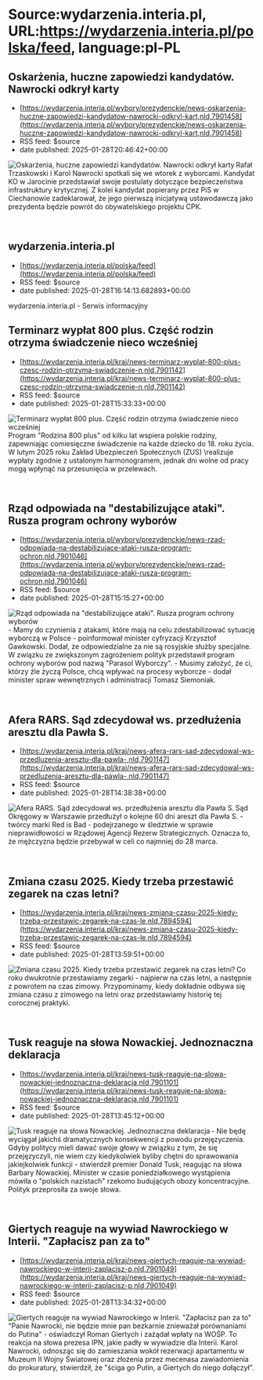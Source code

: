 # Source:wydarzenia.interia.pl, URL:https://wydarzenia.interia.pl/polska/feed, language:pl-PL

## Oskarżenia, huczne zapowiedzi kandydatów. Nawrocki odkrył karty
 - [https://wydarzenia.interia.pl/wybory/prezydenckie/news-oskarzenia-huczne-zapowiedzi-kandydatow-nawrocki-odkryl-kart,nId,7901458](https://wydarzenia.interia.pl/wybory/prezydenckie/news-oskarzenia-huczne-zapowiedzi-kandydatow-nawrocki-odkryl-kart,nId,7901458)
 - RSS feed: $source
 - date published: 2025-01-28T20:46:42+00:00

<p><a href="https://wydarzenia.interia.pl/wybory/prezydenckie/news-oskarzenia-huczne-zapowiedzi-kandydatow-nawrocki-odkryl-kart,nId,7901458"><img src="https://i.iplsc.com/oskarzenia-huczne-zapowiedzi-kandydatow-nawrocki-odkryl-kart/000KIJA2RMS6J40M-C321.jpg" alt="Oskarżenia, huczne zapowiedzi kandydatów. Nawrocki odkrył karty" align="left" /></a>Rafał Trzaskowski i Karol Nawrocki spotkali się we wtorek z wyborcami. Kandydat KO w Jarocinie przedstawiał swoje postulaty dotyczące bezpieczeństwa infrastruktury krytycznej. Z kolei kandydat popierany przez PiS w Ciechanowie zadeklarował, że jego pierwszą inicjatywą ustawodawczą jako prezydenta będzie powrót do obywatelskiego projektu CPK.</p><br clear="all" />

## wydarzenia.interia.pl
 - [https://wydarzenia.interia.pl/polska/feed](https://wydarzenia.interia.pl/polska/feed)
 - RSS feed: $source
 - date published: 2025-01-28T16:14:13.682893+00:00

wydarzenia.interia.pl - Serwis informacyjny

## Terminarz wypłat 800 plus. Część rodzin otrzyma świadczenie nieco wcześniej
 - [https://wydarzenia.interia.pl/kraj/news-terminarz-wyplat-800-plus-czesc-rodzin-otrzyma-swiadczenie-n,nId,7901142](https://wydarzenia.interia.pl/kraj/news-terminarz-wyplat-800-plus-czesc-rodzin-otrzyma-swiadczenie-n,nId,7901142)
 - RSS feed: $source
 - date published: 2025-01-28T15:33:33+00:00

<p><a href="https://wydarzenia.interia.pl/kraj/news-terminarz-wyplat-800-plus-czesc-rodzin-otrzyma-swiadczenie-n,nId,7901142"><img src="https://i.iplsc.com/terminarz-wyplat-800-plus-czesc-rodzin-otrzyma-swiadczenie-n/000JBTVC6LFFTTQ9-C321.jpg" alt="Terminarz wypłat 800 plus. Część rodzin otrzyma świadczenie nieco wcześniej" align="left" /></a>Program &quot;Rodzina 800 plus&quot; od kilku lat wspiera polskie rodziny, zapewniając comiesięczne świadczenie na każde dziecko do 18. roku życia. W lutym 2025 roku Zakład Ubezpieczeń Społecznych (ZUS) \realizuje wypłaty zgodnie z ustalonym harmonogramem, jednak dni wolne od pracy mogą wpłynąć na przesunięcia w przelewach.</p><br clear="all" />

## Rząd odpowiada na "destabilizujące ataki". Rusza program ochrony wyborów
 - [https://wydarzenia.interia.pl/wybory/prezydenckie/news-rzad-odpowiada-na-destabilizujace-ataki-rusza-program-ochron,nId,7901046](https://wydarzenia.interia.pl/wybory/prezydenckie/news-rzad-odpowiada-na-destabilizujace-ataki-rusza-program-ochron,nId,7901046)
 - RSS feed: $source
 - date published: 2025-01-28T15:15:27+00:00

<p><a href="https://wydarzenia.interia.pl/wybory/prezydenckie/news-rzad-odpowiada-na-destabilizujace-ataki-rusza-program-ochron,nId,7901046"><img src="https://i.iplsc.com/rzad-odpowiada-na-destabilizujace-ataki-rusza-program-ochron/000KIG5XKQYMAL5X-C321.jpg" alt="Rząd odpowiada na &quot;destabilizujące ataki&quot;. Rusza program ochrony wyborów" align="left" /></a>- Mamy do czynienia z atakami, które mają na celu zdestabilizować sytuację wyborczą w Polsce - poinformował minister cyfryzacji Krzysztof Gawkowski. Dodał, że odpowiedzialne za nie są rosyjskie służby specjalne. W związku ze zwiększonym zagrożeniem polityk przedstawił program ochrony wyborów pod nazwą &quot;Parasol Wyborczy&quot;. - Musimy założyć, że ci, którzy źle życzą Polsce, chcą wpływać na procesy wyborcze - dodał minister spraw wewnętrznych i administracji Tomasz Siemoniak. </p><br clear="all" />

## Afera RARS. Sąd zdecydował ws. przedłużenia aresztu dla Pawła S.
 - [https://wydarzenia.interia.pl/kraj/news-afera-rars-sad-zdecydowal-ws-przedluzenia-aresztu-dla-pawla-,nId,7901147](https://wydarzenia.interia.pl/kraj/news-afera-rars-sad-zdecydowal-ws-przedluzenia-aresztu-dla-pawla-,nId,7901147)
 - RSS feed: $source
 - date published: 2025-01-28T14:38:38+00:00

<p><a href="https://wydarzenia.interia.pl/kraj/news-afera-rars-sad-zdecydowal-ws-przedluzenia-aresztu-dla-pawla-,nId,7901147"><img src="https://i.iplsc.com/afera-rars-sad-zdecydowal-ws-przedluzenia-aresztu-dla-pawla/000JTHYRMOJNNCS0-C321.jpg" alt="Afera RARS. Sąd zdecydował ws. przedłużenia aresztu dla Pawła S." align="left" /></a>Sąd Okręgowy w Warszawie przedłużył o kolejne 60 dni areszt dla Pawła S. - twórcy marki Red is Bad - podejrzanego w śledztwie w sprawie nieprawidłowości w Rządowej Agencji Rezerw Strategicznych. Oznacza to, że mężczyzna będzie przebywał w celi co najmniej do 28 marca.</p><br clear="all" />

## Zmiana czasu 2025. Kiedy trzeba przestawić zegarek na czas letni?
 - [https://wydarzenia.interia.pl/kraj/news-zmiana-czasu-2025-kiedy-trzeba-przestawic-zegarek-na-czas-le,nId,7894594](https://wydarzenia.interia.pl/kraj/news-zmiana-czasu-2025-kiedy-trzeba-przestawic-zegarek-na-czas-le,nId,7894594)
 - RSS feed: $source
 - date published: 2025-01-28T13:59:51+00:00

<p><a href="https://wydarzenia.interia.pl/kraj/news-zmiana-czasu-2025-kiedy-trzeba-przestawic-zegarek-na-czas-le,nId,7894594"><img src="https://i.iplsc.com/zmiana-czasu-2025-kiedy-trzeba-przestawic-zegarek-na-czas-le/000EQ0F3QFYJRA6Y-C321.jpg" alt="Zmiana czasu 2025. Kiedy trzeba przestawić zegarek na czas letni?" align="left" /></a>Co roku dwukrotnie przestawiamy zegarki - najpierw na czas letni, a następnie z powrotem na czas zimowy. Przypominamy, kiedy dokładnie odbywa się zmiana czasu z zimowego na letni oraz przedstawiamy historię tej corocznej praktyki.</p><br clear="all" />

## Tusk reaguje na słowa Nowackiej. Jednoznaczna deklaracja
 - [https://wydarzenia.interia.pl/kraj/news-tusk-reaguje-na-slowa-nowackiej-jednoznaczna-deklaracja,nId,7901101](https://wydarzenia.interia.pl/kraj/news-tusk-reaguje-na-slowa-nowackiej-jednoznaczna-deklaracja,nId,7901101)
 - RSS feed: $source
 - date published: 2025-01-28T13:45:12+00:00

<p><a href="https://wydarzenia.interia.pl/kraj/news-tusk-reaguje-na-slowa-nowackiej-jednoznaczna-deklaracja,nId,7901101"><img src="https://i.iplsc.com/tusk-reaguje-na-slowa-nowackiej-jednoznaczna-deklaracja/000KIGD4A5SLNIMK-C321.jpg" alt="Tusk reaguje na słowa Nowackiej. Jednoznaczna deklaracja" align="left" /></a>- Nie będę wyciągał jakichś dramatycznych konsekwencji z powodu przejęzyczenia. Gdyby politycy mieli dawać swoje głowy w związku z tym, że się przejęzyczyli, nie wiem czy kiedykolwiek byliby chętni do sprawowania jakiejkolwiek funkcji - stwierdził premier Donald Tusk, reagując na słowa Barbary Nowackiej. Minister w czasie poniedziałkowego wystąpienia mówiła o &quot;polskich nazistach&quot; rzekomo budujących obozy koncentracyjne. Polityk przeprosiła za swoje słowa.</p><br clear="all" />

## Giertych reaguje na wywiad Nawrockiego w Interii. "Zapłacisz pan za to"
 - [https://wydarzenia.interia.pl/kraj/news-giertych-reaguje-na-wywiad-nawrockiego-w-interii-zaplacisz-p,nId,7901049](https://wydarzenia.interia.pl/kraj/news-giertych-reaguje-na-wywiad-nawrockiego-w-interii-zaplacisz-p,nId,7901049)
 - RSS feed: $source
 - date published: 2025-01-28T13:34:32+00:00

<p><a href="https://wydarzenia.interia.pl/kraj/news-giertych-reaguje-na-wywiad-nawrockiego-w-interii-zaplacisz-p,nId,7901049"><img src="https://i.iplsc.com/giertych-reaguje-na-wywiad-nawrockiego-w-interii-zaplacisz-p/000KIG8ZUGP7TMPN-C321.jpg" alt="Giertych reaguje na wywiad Nawrockiego w Interii. &quot;Zapłacisz pan za to&quot;" align="left" /></a>&quot;Panie Nawrocki, nie będzie mnie pan bezkarnie znieważał porównaniami do Putina&quot; - oświadczył Roman Giertych i zażądał wpłaty na WOŚP. To reakcja na słowa prezesa IPN, jakie padły w wywiadzie dla Interii. Karol Nawrocki, odnosząc się do zamieszania wokół rezerwacji apartamentu w Muzeum II Wojny Światowej oraz złożenia przez mecenasa zawiadomienia do prokuratury, stwierdził, że &quot;ściga go Putin, a Giertych do niego dołączył&quot;.</p><br clear="all" />

